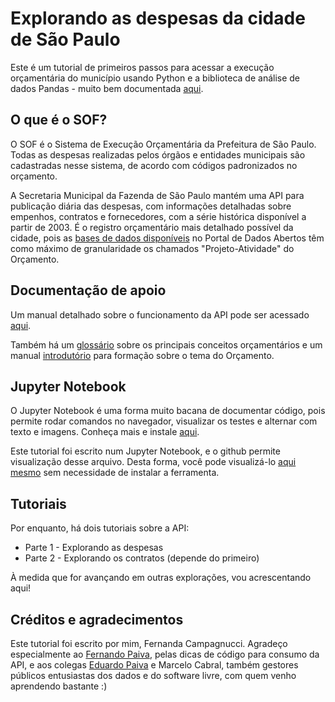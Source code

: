 # Explorando as despesas da cidade de São Paulo

Este é um tutorial de primeiros passos para acessar a execução orçamentária do município usando Python e a biblioteca de análise de dados Pandas - muito bem documentada [aqui](https://pandas.pydata.org/pandas-docs/stable/).

## O que é o SOF?

O SOF é o Sistema de Execução Orçamentária da Prefeitura de São Paulo. Todas as despesas realizadas pelos órgãos e entidades municipais são cadastradas nesse sistema, de acordo com códigos padronizados no orçamento.

A Secretaria Municipal da Fazenda de São Paulo mantém uma API para publicação diária das despesas, com informações detalhadas sobre empenhos, contratos e fornecedores, com a série histórica disponível a partir de 2003. É o registro orçamentário mais detalhado possível da cidade, pois as [bases de dados disponíveis](http://orcamento.sf.prefeitura.sp.gov.br/orcamento/execucao.html) no Portal de Dados Abertos têm como máximo de granularidade os chamados "Projeto-Atividade" do Orçamento.

## Documentação de apoio

Um manual detalhado sobre o funcionamento da API pode ser acessado [aqui](https://api.prodam.sp.gov.br/store/site/themes/fancy/templates/api/documentation/download.jag?tenant=null&resourceUrl=/registry/resource/_system/governance/apimgt/applicationdata/provider/admin/SOF/v2.1.0/documentation/files/MANUAL_SOF_API.pdf).

Também há um [glossário](http://orcamento.sf.prefeitura.sp.gov.br/orcamento/uploads/glossario.pdf) sobre os principais conceitos orçamentários e um manual [introdutório](https://www.paulofreire.org/images/pdfs/livros/Cadernos_Formacao_Planejamento_Orcamento.pdf) para formação sobre o tema do Orçamento.

## Jupyter Notebook

O Jupyter Notebook é uma forma muito bacana de documentar código, pois permite rodar comandos no navegador, visualizar os testes e alternar com texto e imagens. Conheça mais e instale [aqui](http://jupyter.org/).

Este tutorial foi escrito num Jupyter Notebook, e o github permite visualização desse arquivo. Desta forma, você pode visualizá-lo [aqui mesmo](https://github.com/campagnucci/api_sof/blob/master/SOF_Execucao_Orcamentaria_PMSP.ipynb) sem necessidade de instalar a ferramenta.

## Tutoriais

Por enquanto, há dois tutoriais sobre a API:

* Parte 1 - Explorando as despesas
* Parte 2 - Explorando os contratos (depende do primeiro)

À medida que for avançando em outras explorações, vou acrescentando aqui!

## Créditos e agradecimentos

Este tutorial foi escrito por mim, Fernanda Campagnucci. Agradeço especialmente ao [Fernando Paiva](https://github.com/fernandosjp), pelas dicas de código para consumo da API, e aos colegas [Eduardo Paiva](https://github.com/eduspano) e Marcelo Cabral, também gestores públicos entusiastas dos dados e do software livre, com quem venho aprendendo bastante :)
